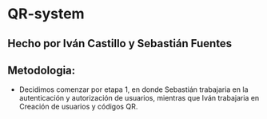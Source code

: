 # QR-system
## Hecho por Iván Castillo y Sebastián Fuentes

## Metodologia:
- Decidimos comenzar por etapa 1, en donde Sebastián trabajaria en la autenticación y autorización de usuarios, mientras que Iván trabajaria en Creación de usuarios y códigos QR.
